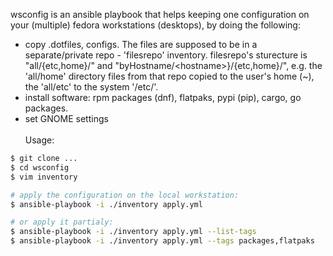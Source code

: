 wsconfig is an ansible playbook that helps keeping one configuration on your (multiple) fedora workstations (desktops), by doing the following:
- copy .dotfiles, configs. The files are supposed to be in a separate/private repo - 'filesrepo' inventory. filesrepo's sturecture is "all/{etc,home}/" and "byHostname/\<hostname\>}/{etc,home}/", e.g. the 'all/home' directory files from that repo copied to the user's home (~), the 'all/etc' to the system '/etc/'.
- install software: rpm packages (dnf), flatpaks, pypi (pip), cargo, go packages.
- set GNOME settings
\
\
Usage:
```bash
$ git clone ...
$ cd wsconfig
$ vim inventory

# apply the configuration on the local workstation:
$ ansible-playbook -i ./inventory apply.yml

# or apply it partialy:
$ ansible-playbook -i ./inventory apply.yml --list-tags
$ ansible-playbook -i ./inventory apply.yml --tags packages,flatpaks

```
